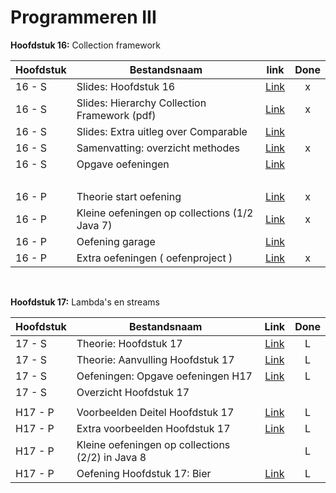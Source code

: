 # Programmeren III

**Hoofdstuk 16:** Collection framework

| Hoofdstuk | Bestandsnaam                                  |                             link                             | Done |
| --------- | --------------------------------------------- | :----------------------------------------------------------: | :--: |
| 16 - S    | Slides: Hoofdstuk 16                          | [Link](https://github.com/DeSmetElias/Programmeren_III/blob/master/Hoofdstukken/Hoofdstuk_16/Theorie/Overzicht_Samenvatting.md) |  x   |
| 16 - S    | Slides: Hierarchy Collection Framework (pdf)  | [Link](https://github.com/DeSmetElias/Programmeren_III/blob/master/Hoofdstukken/Hoofdstuk_16/Theorie/VerkorteWeergaveCollecties.pdf) |  x   |
| 16 - S    | Slides: Extra uitleg over Comparable          | [Link](https://github.com/DeSmetElias/Programmeren_III/blob/master/Hoofdstukken/Hoofdstuk_16/Theorie/SlidesH16_ExtraComparable.pdf) |      |
| 16 - S    | Samenvatting: overzicht methodes              | [Link](https://github.com/DeSmetElias/Programmeren_III/blob/master/Hoofdstukken/Hoofdstuk_16/Theorie/Overzicht_Samenvatting.md) |  x   |
| 16 - S    | Opgave oefeningen                             | [Link](https://github.com/DeSmetElias/Programmeren_III/blob/master/Hoofdstukken/Hoofdstuk_16/Oefeningen/Oefeningenreeks_H16.pdf) |      |
| <br>      |                                               |                                                              |      |
| 16 - P    | Theorie start oefening                        | [Link](https://github.com/DeSmetElias/Programmeren_III/tree/master/Projecten/H16_T_Start) |  x   |
| 16 - P    | Kleine oefeningen op collections (1/2 Java 7) | [Link](https://github.com/DeSmetElias/Programmeren_III/tree/master/Projecten/H16_T_Collections) |  x   |
| 16 - P    | Oefening garage                               | [Link](https://github.com/DeSmetElias/Programmeren_III/tree/master/Projecten/H16_O_Garage) |      |
| 16 - P    | Extra oefeningen ( oefenproject )             | [Link](https://github.com/DeSmetElias/Programmeren_III/tree/master/Projecten/H16_E_Oefenen) |  x   |

<br>

**Hoofdstuk 17:** Lambda's en streams

| Hoofdstuk | Bestandsnaam                                     |                             Link                             | Done |
| --------- | ------------------------------------------------ | :----------------------------------------------------------: | :--: |
| 17 - S    | Theorie: Hoofdstuk 17                            | [Link](https://github.com/DeSmetElias/Programmeren_III/blob/master/Hoofdstukken/Hoofdstuk_17/Theorie/Slides_H17_LambdasEnStreams.pdf) |  L   |
| 17 - S    | Theorie: Aanvulling Hoofdstuk 17                 | [Link](https://github.com/DeSmetElias/Programmeren_III/blob/master/Hoofdstukken/Hoofdstuk_17/Theorie/Lambdas_AanvullingBijSlides.pdf) |  L   |
| 17 - S    | Oefeningen: Opgave oefeningen H17                | [Link](https://github.com/DeSmetElias/Programmeren_III/blob/master/Hoofdstukken/Hoofdstuk_17/Oefeningen/OOPIII_Oefening_H17_2021.pdf) |  L   |
| 17 - S    | Overzicht Hoofdstuk 17                           |                                                              |      |
|           |                                                  |                                                              |      |
| H17 - P   | Voorbeelden Deitel Hoofdstuk 17                  | [Link](https://github.com/DeSmetElias/Programmeren_III/tree/master/Projecten/H17_T_VoorbeeldenDeitel) |  L   |
| H17 - P   | Extra voorbeelden Hoofdstuk 17                   | [Link](https://github.com/DeSmetElias/Programmeren_III/tree/master/Projecten/H17_T_ExtraVoorbeelden) |  L   |
| H17 - P   | Kleine oefeningen op collections (2/2) in Java 8 |                                                              |  L   |
| H17 - P   | Oefening Hoofdstuk 17: Bier                      | [Link](https://github.com/DeSmetElias/Programmeren_III/tree/master/Projecten/H17_O_Bier) |  L   |

